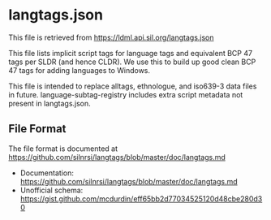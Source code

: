 # langtags.json

This file is retrieved from https://ldml.api.sil.org/langtags.json

This file lists implicit script tags for language tags and equivalent BCP 47 tags per SLDR (and hence CLDR). We
use this to build up good clean BCP 47 tags for adding languages to Windows.

This file is intended to replace alltags, ethnologue, and iso639-3 data files in future. language-subtag-registry includes extra script metadata not present in langtags.json.

## File Format

The file format is documented at https://github.com/silnrsi/langtags/blob/master/doc/langtags.md
* Documentation: https://github.com/silnrsi/langtags/blob/master/doc/langtags.md
* Unofficial schema: https://gist.github.com/mcdurdin/eff65bb2d77034525120d48cbe280d30

